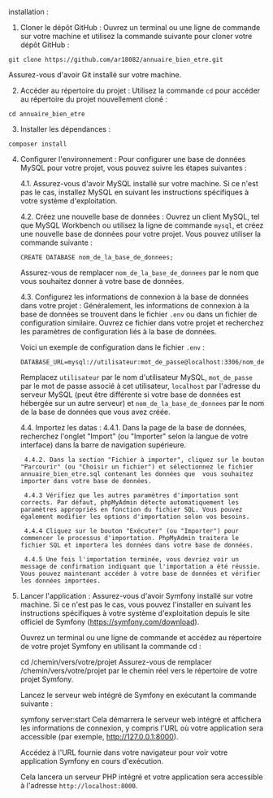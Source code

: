 installation : 

1. Cloner le dépôt GitHub : Ouvrez un terminal ou une ligne de commande sur votre machine et utilisez la commande suivante pour cloner votre dépôt GitHub :

```
git clone https://github.com/ar18082/annuaire_bien_etre.git
```

Assurez-vous d'avoir Git installé sur votre machine.

2. Accéder au répertoire du projet : Utilisez la commande `cd` pour accéder au répertoire du projet nouvellement cloné :

```
cd annuaire_bien_etre
```

3. Installer les dépendances : 
```
composer install

```


4. Configurer l'environnement : 
    Pour configurer une base de données MySQL pour votre projet, vous pouvez suivre les étapes suivantes :

    4.1. Assurez-vous d'avoir MySQL installé sur votre machine. Si ce n'est pas le cas, installez MySQL en suivant les instructions spécifiques à votre système d'exploitation.

    4.2. Créez une nouvelle base de données : Ouvrez un client MySQL, tel que MySQL Workbench ou utilisez la ligne de commande `mysql`, et créez une nouvelle base de données pour votre projet. Vous pouvez utiliser la commande suivante :

    ```
    CREATE DATABASE nom_de_la_base_de_donnees;
    ```

    Assurez-vous de remplacer `nom_de_la_base_de_donnees` par le nom que vous souhaitez donner à votre base de données.

    4.3. Configurez les informations de connexion à la base de données dans votre projet : Généralement, les informations de connexion à la base de données se trouvent dans le fichier `.env` ou dans un fichier de configuration similaire. Ouvrez ce fichier dans votre projet et recherchez les paramètres de configuration liés à la base de données.

    Voici un exemple de configuration dans le fichier `.env` :

    ```
    DATABASE_URL=mysql://utilisateur:mot_de_passe@localhost:3306/nom_de_la_base_de_donnees
    ```

    Remplacez `utilisateur` par le nom d'utilisateur MySQL, `mot_de_passe` par le mot de passe associé à cet utilisateur, `localhost` par l'adresse du serveur MySQL (peut être différente si votre base de données est hébergée sur un autre serveur) et `nom_de_la_base_de_donnees` par le nom de la base de données que vous avez créée.

    4.4. Importez les datas :
        4.4.1. Dans la page de la base de données, recherchez l'onglet "Import" (ou "Importer" selon la langue de votre interface) dans la barre de navigation supérieure.

        4.4.2. Dans la section "Fichier à importer", cliquez sur le bouton "Parcourir" (ou "Choisir un fichier") et sélectionnez le fichier annuaire_bien_etre.sql contenant les données que  vous souhaitez importer dans votre base de données.

        4.4.3 Vérifiez que les autres paramètres d'importation sont corrects. Par défaut, phpMyAdmin détecte automatiquement les paramètres appropriés en fonction du fichier SQL. Vous pouvez également modifier les options d'importation selon vos besoins.

        4.4.4 Cliquez sur le bouton "Exécuter" (ou "Importer") pour commencer le processus d'importation. PhpMyAdmin traitera le fichier SQL et importera les données dans votre base de données.

        4.4.5 Une fois l'importation terminée, vous devriez voir un message de confirmation indiquant que l'importation a été réussie. Vous pouvez maintenant accéder à votre base de données et vérifier les données importées. 


5. Lancer l'application : 
    Assurez-vous d'avoir Symfony installé sur votre machine. Si ce n'est pas le cas, vous pouvez l'installer en suivant les instructions spécifiques à votre système d'exploitation depuis le site officiel de Symfony (https://symfony.com/download).

    Ouvrez un terminal ou une ligne de commande et accédez au répertoire de votre projet Symfony en utilisant la commande cd :

    cd /chemin/vers/votre/projet
    Assurez-vous de remplacer /chemin/vers/votre/projet par le chemin réel vers le répertoire de votre projet Symfony.

    Lancez le serveur web intégré de Symfony en exécutant la commande suivante :

    symfony server:start
    Cela démarrera le serveur web intégré et affichera les informations de connexion, y compris l'URL où votre application sera accessible 
    (par exemple, http://127.0.0.1:8000).

    Accédez à l'URL fournie dans votre navigateur pour voir votre application Symfony en cours d'exécution.

    Cela lancera un serveur PHP intégré et votre application sera accessible à l'adresse `http://localhost:8000`.
